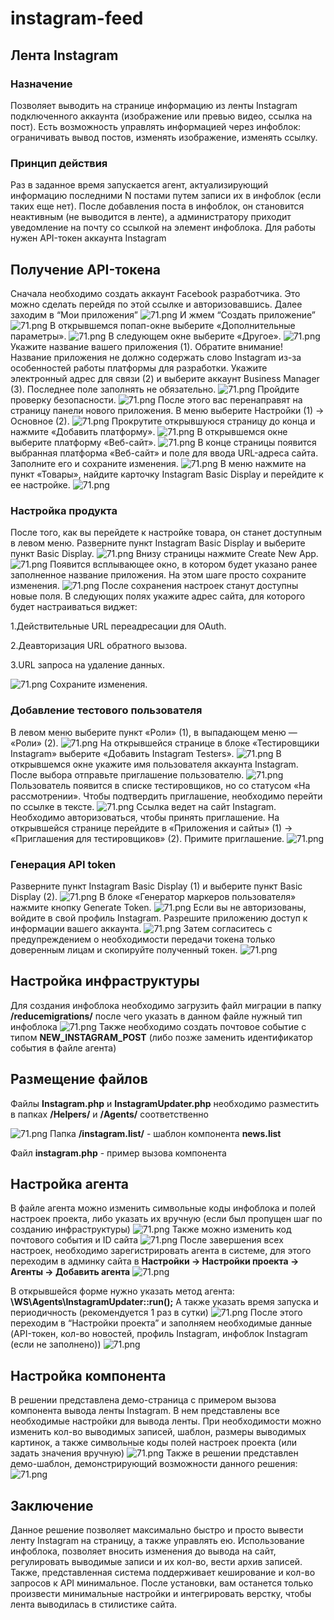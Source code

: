 # instagram-feed
## Лента Instagram ##
### Назначение ###
Позволяет выводить на странице информацию из ленты Instagram подключенного аккаунта (изображение или превью видео, ссылка на пост). Есть возможность управлять информацией через инфоблок: ограничивать вывод постов, изменять изображение, изменять ссылку.
### Принцип действия ###
Раз в заданное время запускается агент, актуализирующий информацию последними N постами путем записи их в инфоблок (если таких еще нет). После добавления поста в инфоблок, он становится неактивным (не выводится в ленте), а администратору приходит уведомление на почту со ссылкой на элемент инфоблока. Для работы нужен API-токен аккаунта Instagram
## Получение API-токена ##
Сначала необходимо создать аккаунт Facebook разработчика. Это можно сделать перейдя по этой ссылке и авторизовавшись. Далее заходим в “Мои приложения”
![71.png](readme_images/12.png)
И жмем “Создать приложение”
![71.png](readme_images/22.png)
В открывшемся попап-окне выберите «Дополнительные параметры».
![71.png](readme_images/32.png)
В следующем окне выберите «Другое».
![71.png](readme_images/42.png)
Укажите название вашего приложения (1). Обратите внимание! Название приложения не должно содержать слово Instagram из-за особенностей работы платформы для разработки. Укажите электронный адрес для связи (2) и выберите аккаунт Business Manager (3). Последнее поле заполнять не обязательно.
![71.png](readme_images/52.png)
Пройдите проверку безопасности.
![71.png](readme_images/62.png)
После этого вас перенаправят на страницу панели нового приложения. В меню выберите Настройки (1) → Основное (2).
![71.png](readme_images/72.png)
Прокрутите открывшуюся страницу до конца и нажмите «Добавить платформу».
![71.png](readme_images/82.png)
В открывшемся окне выберите платформу «Веб-сайт».
![71.png](readme_images/92.png)
В конце страницы появится выбранная платформа «Веб-сайт» и поле для ввода URL-адреса сайта. Заполните его и сохраните изменения.
![71.png](readme_images/102.png)
В меню нажмите на пункт «Товары», найдите карточку Instagram Basic Display и перейдите к ее настройке.
![71.png](readme_images/112.png)
### Настройка продукта ###
После того, как вы перейдете к настройке товара, он станет доступным в левом меню. Разверните пункт Instagram Basic Display и выберите пункт Basic Display.
![71.png](readme_images/122.png)
Внизу страницы нажмите Create New App.
![71.png](readme_images/132.png)
Появится всплывающее окно, в котором будет указано ранее заполненное название приложения. На этом шаге просто сохраните изменения.
![71.png](readme_images/142.png)
После сохранения настроек станут доступны новые поля. В следующих полях укажите адрес сайта, для которого будет настраиваться виджет:

1.Действительные URL переадресации для OAuth.

2.Деавторизация URL обратного вызова.

3.URL запроса на удаление данных.

![71.png](readme_images/152.png)
Сохраните изменения.
### Добавление тестового пользователя ###
В левом меню выберите пункт «Роли» (1), в выпадающем меню — «Роли» (2).
![71.png](readme_images/162.png)
На открывшейся странице в блоке «Тестировщики Instagram» выберите «Добавить Instagram Testers».
![71.png](readme_images/172.png)
В открывшемся окне укажите имя пользователя аккаунта Instagram. После выбора отправьте приглашение пользователю.
![71.png](readme_images/182.png)
Пользователь появится в списке тестировщиков, но со статусом «На рассмотрении». Чтобы подтвердить приглашение, необходимо перейти по ссылке в тексте.
![71.png](readme_images/192.png)
Ссылка ведет на сайт Instagram. Необходимо авторизоваться, чтобы принять приглашение. На открывшейся странице перейдите в «Приложения и сайты» (1) → «Приглашения для тестировщиков» (2). Примите приглашение.
![71.png](readme_images/202.png)
### Генерация API token ###
Разверните пункт Instagram Basic Display (1) и выберите пункт Basic Display (2).
![71.png](readme_images/212.png)
В блоке «Генератор маркеров пользователя» нажмите кнопку Generate Token.
![71.png](readme_images/232.png)
Если вы не авторизованы, войдите в свой профиль Instagram. Разрешите приложению доступ к информации вашего аккаунта.
![71.png](readme_images/242.png)
Затем согласитесь с предупреждением о необходимости передачи токена только доверенным лицам и скопируйте полученный токен.
![71.png](readme_images/252.png)
## Настройка инфраструктуры ##
   Для создания инфоблока необходимо загрузить файл миграции в папку **/reducemigrations/** после чего указать в данном файле нужный тип инфоблока
   ![71.png](readme_images/13.png)
Также необходимо создать почтовое событие с типом **NEW_INSTAGRAM_POST** (либо позже заменить идентификатор события в файле агента)

## Размещение файлов ##
   Файлы **Instagram.php** и **InstagramUpdater.php** необходимо разместить в папках **/Helpers/** и **/Agents/** соответственно

   ![71.png](readme_images/23.png)
Папка **/instagram.list/** - шаблон компонента **news.list**

Файл **instagram.php** - пример вызова компонента
## Настройка агента ##
   В файле агента можно изменить символьные коды инфоблока и полей настроек проекта, либо указать их вручную (если был пропущен шаг по созданию инфраструктуры)
   ![71.png](readme_images/11.png)
Также можно изменить код почтового события и ID сайта
![71.png](readme_images/21.png)
После завершения всех настроек, необходимо зарегистрировать агента в системе, для этого переходим в админку сайта в **Настройки -> Настройки проекта -> Агенты -> Добавить агента**
![71.png](readme_images/31.png)

В открывшейся форме нужно указать метод агента: **\WS\Agents\InstagramUpdater::run();**
А также указать время запуска и периодичность (рекомендуется 1 раз в сутки)
![71.png](readme_images/41.png)
После этого переходим в “Настройки проекта” и заполняем необходимые данные (API-токен, кол-во новостей, профиль Instagram, инфоблок Instagram (если не заполнено))
![71.png](readme_images/51.png)
## Настройка компонента ##
   В решении представлена демо-страница с примером вызова компонента вывода ленты Instagram. В нем представлены все необходимые настройки для вывода ленты.
   При необходимости можно изменить кол-во выводимых записей, шаблон, размеры выводимых картинок, а также символьные коды полей настроек проекта (или задать значения вручную)
   ![71.png](readme_images/61.png)
Также в решении представлен демо-шаблон, демонстрирующий возможности данного решения:
![71.png](readme_images/71.png)
## Заключение ##
Данное решение позволяет максимально быстро и просто вывести ленту Instagram на страницу, а также управлять ею. Использование инфоблока, позволяет вносить изменения до вывода на сайт, регулировать выводимые записи и их кол-во, вести архив записей. Также, представленная система поддерживает кеширование и кол-во запросов к API минимальное. После установки, вам останется только произвести минимальные настройки и интегрировать верстку, чтобы лента выводилась в стилистике сайта.


